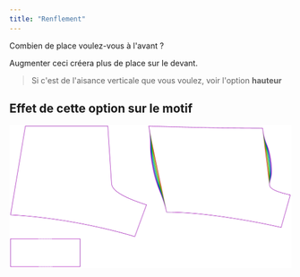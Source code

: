 ```yaml
---
title: "Renflement"
---
```


Combien de place voulez-vous à l'avant ?

Augmenter ceci créera plus de place sur le devant.

> Si c'est de l'aisance verticale que vous voulez, voir l'option **hauteur**

## Effet de cette option sur le motif

![Cette image montre l'effet de cette option en superposant plusieurs variantes qui ont une valeur différente pour cette option](shin_bulge_sample.svg "Effet de cette option sur le motif")
